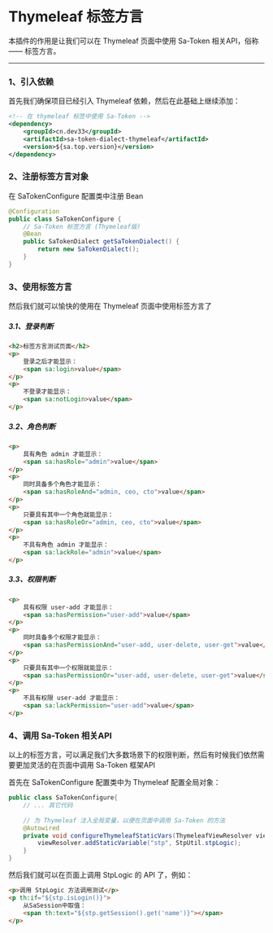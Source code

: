 # Thymeleaf 标签方言

本插件的作用是让我们可以在 Thymeleaf 页面中使用 Sa-Token 相关API，俗称 —— 标签方言。

--- 

### 1、引入依赖 
首先我们确保项目已经引入 Thymeleaf 依赖，然后在此基础上继续添加：

``` xml
<!-- 在 thymeleaf 标签中使用 Sa-Token -->
<dependency>
	<groupId>cn.dev33</groupId>
	<artifactId>sa-token-dialect-thymeleaf</artifactId>
	<version>${sa.top.version}</version>
</dependency>
```


### 2、注册标签方言对象 
在 SaTokenConfigure 配置类中注册 Bean 
``` java
@Configuration
public class SaTokenConfigure {
	// Sa-Token 标签方言 (Thymeleaf版)
	@Bean
	public SaTokenDialect getSaTokenDialect() {
		return new SaTokenDialect();
	}
}
```


### 3、使用标签方言 
然后我们就可以愉快的使用在 Thymeleaf 页面中使用标签方言了 

##### 3.1、登录判断 
``` html
<h2>标签方言测试页面</h2>
<p>
	登录之后才能显示：
	<span sa:login>value</span>
</p>
<p>
	不登录才能显示：
	<span sa:notLogin>value</span>
</p>
```

##### 3.2、角色判断
``` html
<p>
	具有角色 admin 才能显示：
	<span sa:hasRole="admin">value</span>
</p>
<p>
	同时具备多个角色才能显示：
	<span sa:hasRoleAnd="admin, ceo, cto">value</span>
</p>
<p>
	只要具有其中一个角色就能显示：
	<span sa:hasRoleOr="admin, ceo, cto">value</span>
</p>
<p>
	不具有角色 admin 才能显示：
	<span sa:lackRole="admin">value</span>
</p>
```

##### 3.3、权限判断
``` html
<p>
	具有权限 user-add 才能显示：
	<span sa:hasPermission="user-add">value</span>
</p>
<p>
	同时具备多个权限才能显示：
	<span sa:hasPermissionAnd="user-add, user-delete, user-get">value</span>
</p>
<p>
	只要具有其中一个权限就能显示：
	<span sa:hasPermissionOr="user-add, user-delete, user-get">value</span>
</p>
<p>
	不具有权限 user-add 才能显示：
	<span sa:lackPermission="user-add">value</span>
</p>
```


### 4、调用 Sa-Token 相关API  

以上的标签方言，可以满足我们大多数场景下的权限判断，然后有时候我们依然需要更加灵活的在页面中调用 Sa-Token 框架API  

首先在 SaTokenConfigure 配置类中为 Thymeleaf 配置全局对象：

``` java
public class SaTokenConfigure{
	// ... 其它代码
	
	// 为 Thymeleaf 注入全局变量，以便在页面中调用 Sa-Token 的方法 
	@Autowired
	private void configureThymeleafStaticVars(ThymeleafViewResolver viewResolver) {
		viewResolver.addStaticVariable("stp", StpUtil.stpLogic);
	}
}
```

然后我们就可以在页面上调用 StpLogic 的 API 了，例如：
 
``` html
<p>调用 StpLogic 方法调用测试</p>
<p th:if="${stp.isLogin()}">
	从SaSession中取值：
	<span th:text="${stp.getSession().get('name')}"></span>
</p>
```








